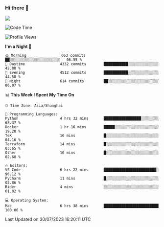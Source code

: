 ### Hi there 👋

<!--
**JJAYCHEN1e/jjaychen1e** is a ✨ _special_ ✨ repository because its `README.md` (this file) appears on your GitHub profile.

Here are some ideas to get you started:

- 🔭 I’m currently working on ...
- 🌱 I’m currently learning ...
- 👯 I’m looking to collaborate on ...
- 🤔 I’m looking for help with ...
- 💬 Ask me about ...
- 📫 How to reach me: ...
- 😄 Pronouns: ...
- ⚡ Fun fact: ...
-->

[![](https://github-readme-stats.vercel.app/api?username=jjaychen1e&show_icons=true)](https://github.com/jjaychen1e/github-readme-stats?count_private=true)

<!--START_SECTION:waka-->
![Code Time](http://img.shields.io/badge/Code%20Time-821%20hrs%2051%20mins-blue)

![Profile Views](http://img.shields.io/badge/Profile%20Views-0-blue)

**I'm a Night 🦉** 

```text
🌞 Morning                663 commits         ██░░░░░░░░░░░░░░░░░░░░░░░   06.55 % 
🌆 Daytime                4332 commits        ███████████░░░░░░░░░░░░░░   42.80 % 
🌃 Evening                4512 commits        ███████████░░░░░░░░░░░░░░   44.58 % 
🌙 Night                  614 commits         ██░░░░░░░░░░░░░░░░░░░░░░░   06.07 % 
```


📊 **This Week I Spent My Time On** 

```text
🕑︎ Time Zone: Asia/Shanghai

💬 Programming Languages: 
Python                   4 hrs 32 mins       █████████████████░░░░░░░░   68.37 % 
Docker                   1 hr 16 mins        █████░░░░░░░░░░░░░░░░░░░░   19.28 % 
TeX                      16 mins             █░░░░░░░░░░░░░░░░░░░░░░░░   04.16 % 
Terraform                14 mins             █░░░░░░░░░░░░░░░░░░░░░░░░   03.65 % 
Other                    10 mins             █░░░░░░░░░░░░░░░░░░░░░░░░   02.68 % 

🔥 Editors: 
VS Code                  6 hrs 22 mins       ████████████████████████░   96.12 % 
PyCharm                  11 mins             █░░░░░░░░░░░░░░░░░░░░░░░░   02.86 % 
Rider                    4 mins              ░░░░░░░░░░░░░░░░░░░░░░░░░   01.02 % 

💻 Operating System: 
Mac                      6 hrs 38 mins       █████████████████████████   100.00 % 
```


 Last Updated on 30/07/2023 16:20:11 UTC
<!--END_SECTION:waka-->
